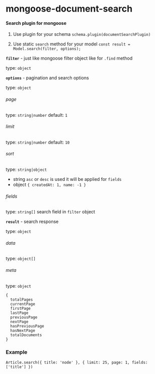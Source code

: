 # mongoose-document-search
#### Search plugin for mongoose

1) Use plugin for your schema `schema.plugin(documentSearchPlugin)`

2) Use static `search` method for your model  `const result = Model.search(filter, options);`

**`filter`** - just like mongoose filter object like for `.find` method

type: `object`

**`options`** - pagination and search options

type: `object`
###### page
type: `string|number`
default: `1`
###### limit
type: `string|number`
default: `10`
###### sort
type: `string|object`
- string `asc` or `desc` is used it will be applied for `fields`
- object  `{ createdAt: 1, name: -1 }`

###### fields
type: `string[]` 
search field in `filter` object

**`result`** - search response

type: `object`

###### data

type: `object[]`

###### meta

type: `object`
```
{
  totalPages
  currentPage
  firstPage
  lastPage
  previousPage
  nextPage
  hasPreviousPage
  hasNextPage
  totalDocuments
}
```

### Example

`Article.search({ title: 'node' }, { limit: 25, page: 1, fields: ['title'] })`
